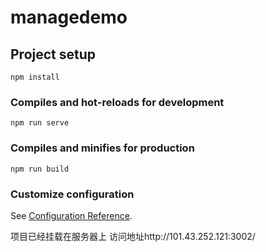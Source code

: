 # managedemo

## Project setup
```
npm install
```

### Compiles and hot-reloads for development
```
npm run serve
```

### Compiles and minifies for production
```
npm run build
```

### Customize configuration
See [Configuration Reference](https://cli.vuejs.org/config/).

项目已经挂载在服务器上 访问地址http://101.43.252.121:3002/
